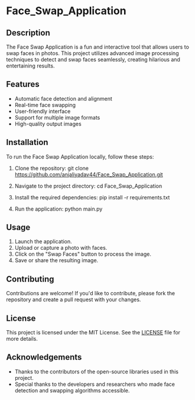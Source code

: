 # Face_Swap_Application


## Description
The Face Swap Application is a fun and interactive tool that allows users to swap faces in photos. This project utilizes advanced image processing techniques to detect and swap faces seamlessly, creating hilarious and entertaining results.

## Features
- Automatic face detection and alignment
- Real-time face swapping
- User-friendly interface
- Support for multiple image formats
- High-quality output images

## Installation
To run the Face Swap Application locally, follow these steps:

1. Clone the repository:
git clone https://github.com/anjaliyadav44/Face_Swap_Application.git

2. Navigate to the project directory:
cd Face_Swap_Application


3. Install the required dependencies:
  pip install -r requirements.txt


4. Run the application:
 python main.py

## Usage
1. Launch the application.
2. Upload or capture a photo with faces.
3. Click on the "Swap Faces" button to process the image.
4. Save or share the resulting image.

## Contributing
Contributions are welcome! If you'd like to contribute, please fork the repository and create a pull request with your changes.

## License
This project is licensed under the MIT License. See the [LICENSE](LICENSE) file for more details.

## Acknowledgements
- Thanks to the contributors of the open-source libraries used in this project.
- Special thanks to the developers and researchers who made face detection and swapping algorithms accessible.



